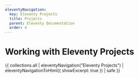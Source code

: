 ```yaml
---
eleventyNavigation:
  key: Eleventy Projects
  title: Projects
  parent: Eleventy Documentation
  order: 4
---
```


# Working with Eleventy Projects

{{ collections.all | eleventyNavigation("Eleventy Projects") | eleventyNavigationToHtml({ showExcerpt: true }) | safe }}
